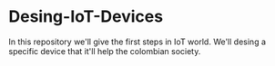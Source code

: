 # Desing-IoT-Devices
In this repository we'll give the first steps in IoT world. We'll desing a specific device that it'll help the colombian society.
